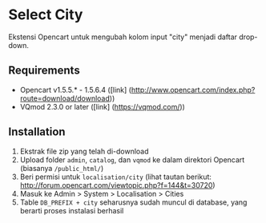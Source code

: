 Select City
===========

Ekstensi Opencart untuk mengubah kolom input "city" menjadi daftar drop-down.

Requirements
------------

* Opencart v1.5.5.* - 1.5.6.4 ([link] (http://www.opencart.com/index.php?route=download/download))
* VQmod 2.3.0 or later ([link] (https://vqmod.com/))

Installation
------------

1. Ekstrak file zip yang telah di-download
2. Upload folder `admin`, `catalog`, dan `vqmod` ke dalam direktori Opencart (biasanya `/public_html/`)
3. Beri permisi untuk `localisation/city` (lihat tautan berikut: http://forum.opencart.com/viewtopic.php?f=144&t=30720)
4. Masuk ke Admin > System > Localisation > Cities
5. Table `DB_PREFIX + city` seharusnya sudah muncul di database, yang berarti proses instalasi berhasil